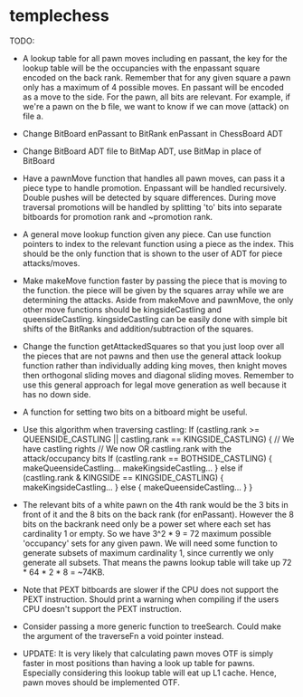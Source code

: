 # templechess

TODO:

- A lookup table for all pawn moves including en passant, the key for
  the lookup table will be the occupancies with the enpassant square
  encoded on the back rank. Remember that for any given square a pawn
  only has a maximum of 4 possible moves. En passant will be encoded
  as a move to the side. For the pawn, all bits are relevant. For example,
  if we're a pawn on the b file, we want to know if we can move (attack) on file a.

- Change BitBoard enPassant to BitRank enPassant in ChessBoard ADT
- Change BitBoard ADT file to BitMap ADT, use BitMap in place of BitBoard
- Have a pawnMove function that handles all pawn moves, can pass it a
  piece type to handle promotion. Enpassant will be handled recursively.
  Double pushes will be detected by square differences. During move traversal
  promotions will be handled by splitting 'to' bits into separate bitboards for
  promotion rank and ~promotion rank.
- A general move lookup function given any piece. Can use function pointers to
  index to the relevant function using a piece as the index. This should be the only
  function that is shown to the user of ADT for piece attacks/moves.
- Make makeMove function faster by passing the piece that is moving to the function.
  the piece will be given by the squares array while we are determining the attacks.
  Aside from makeMove and pawnMove, the only other move functions should be kingsideCastling
  and queensideCastling. kingsideCastling can be easily done with simple bit shifts of the
  BitRanks and addition/subtraction of the squares.
- Change the function getAttackedSquares so that you just loop over all the pieces that
  are not pawns and then use the general attack lookup function rather than individually
  adding king moves, then knight moves then orthogonal sliding moves and diagonal sliding
  moves. Remember to use this general approach for legal move generation as well because
  it has no down side.
- A function for setting two bits on a bitboard might be useful.
- Use this algorithm when traversing castling:
  If (castling.rank >= QUEENSIDE_CASTLING || castling.rank == KINGSIDE_CASTLING) {
    // We have castling rights
    // We now OR castling.rank with the attack/occupancy bits
    If (castling.rank == BOTHSIDE_CASTLING) {
      makeQueensideCastling...
      makeKingsideCastling...
    } else if (castling.rank & KINGSIDE == KINGSIDE_CASTLING) {
      makeKingsideCastling...
    } else {
      makeQueensideCastling...
    }
  }
- The relevant bits of a white pawn on the 4th rank would be the 3 bits in front of it
  and the 8 bits on the back rank (for enPassant). However the 8 bits on the backrank need
  only be a power set where each set has cardinality 1 or empty. So we have 3^2 * 9 = 72
  maximum possible 'occupancy' sets for any given pawn. We will need some function to generate
  subsets of maximum cardinality 1, since currently we only generate all subsets. That means the
  pawns lookup table will take up 72 * 64 * 2 * 8 = ~74KB.
- Note that PEXT bitboards are slower if the CPU does not support the PEXT instruction. Should
  print a warning when compiling if the users CPU doesn't support the PEXT instruction.
- Consider passing a more generic function to treeSearch. Could make the argument of the
  traverseFn a void pointer instead.

- UPDATE: It is very likely that calculating pawn moves OTF is simply faster in most positions
  than having a look up table for pawns. Especially considering this lookup table will eat up
  L1 cache. Hence, pawn moves should be implemented OTF.
